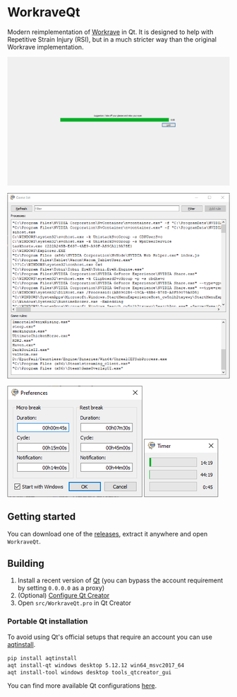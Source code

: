 # WorkraveQt

Modern reimplementation of [Workrave](https://workrave.org) in Qt. It is designed to help with Repetitive Strain Injury (RSI), but in a much stricter way than the original Workrave implementation.

![break](screenshots/break.png)

![game list](screenshots/gamelist.png) 

![preferences](screenshots/preferences.png) ![timer](screenshots/timer.png)

## Getting started

You can download one of the [releases](https://github.com/mrexodia/WorkraveQt/releases), extract it anywhere and open `WorkraveQt`.

## Building

1. Install a recent version of [Qt](https://www.qt.io/offline-installers) (you can bypass the account requirement by setting `0.0.0.0` as a proxy)
2. (Optional) [Configure Qt Creator](https://doc.qt.io/qtcreator/creator-configuring.html)
3. Open `src/WorkraveQt.pro` in Qt Creator

### Portable Qt installation

To avoid using Qt's official setups that require an account you can use [aqtinstall](https://github.com/miurahr/aqtinstall).

```
pip install aqtinstall
aqt install-qt windows desktop 5.12.12 win64_msvc2017_64
aqt install-tool windows desktop tools_qtcreator_gui
```

You can find more available Qt configurations [here](https://ddalcino.github.io/aqt-list-server/).
